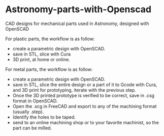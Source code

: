# Astronomy-parts-with-Openscad
CAD designs for mechanical parts used in Astronomy, designed with OpenSCAD

For plastic parts, the workflow is as follow:
- create a parametric design with OpenSCAD.
- save in STL, slice with Cura
- 3D print, at home or online.

For metal parts, the workflow is as follow:
- create a parametric design with OpenSCAD.
- save in STL, slice the entire design or a part of it to Gcode with Cura, and 3D print for prototyping, iterate with the previous step.
- Once the 3D printed prototype is verified to be correct, save in .csg format in OpenSCAD.
- Open the .scg in FreeCAD and export to any of the machining format (usually .step).
- Identify the holes to be taped. 
- send to an online machining shop or to your favorite machinist, so the part can be milled.
